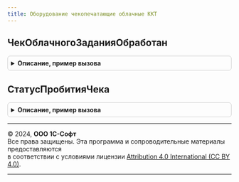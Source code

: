 ```yaml
---
title: Оборудование чекопечатающие облачные ККТ
---
```



## ЧекОблачногоЗаданияОбработан
<details style="margin: 1em 0; padding: 0.5em; border: 1px solid #ccc; border-radius: 6px;">

<summary style="font-weight: bold; cursor: pointer;">Описание, пример вызова</summary>

```bsl

// Выполняет операции после обработки облачного задания
//
// Параметры:
//  ДокументОперации - ДокументСсылка - Документ-основание.
//  Касса - СправочникСсылка.ПодключаемоеОборудование - подключаемое оборудование.
//  ПараметрыОперации - Структура
//  ОбъектОбработан - Булево
Процедура ЧекОблачногоЗаданияОбработан(ДокументОперации, Касса, ПараметрыОперации, ОбъектОбработан) Экспорт
```

Пример вызова
```bsl
ОборудованиеЧекопечатающиеОблачныеККТ.ЧекОблачногоЗаданияОбработан(ДокументОперации, Касса, ПараметрыОперации, ОбъектОбработан) 
```
</details>

## СтатусПробитияЧека
<details style="margin: 1em 0; padding: 0.5em; border: 1px solid #ccc; border-radius: 6px;">

<summary style="font-weight: bold; cursor: pointer;">Описание, пример вызова</summary>

```bsl

Функция СтатусПробитияЧека(ДокументОперации) Экспорт
```

Пример вызова
```bsl
Результат = ОборудованиеЧекопечатающиеОблачныеККТ.СтатусПробитияЧека(ДокументОперации) 
```
</details>

---

© 2024, **ООО 1С-Софт**  
Все права защищены. Эта программа и сопроводительные материалы предоставляются  
в соответствии с условиями лицензии [Attribution 4.0 International (CC BY 4.0)](https://creativecommons.org/licenses/by/4.0/legalcode).

---
